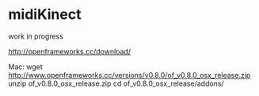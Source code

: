midiKinect
==========

work in progress


http://openframeworks.cc/download/

Mac:
wget http://www.openframeworks.cc/versions/v0.8.0/of_v0.8.0_osx_release.zip
unzip of_v0.8.0_osx_release.zip
cd of_v0.8.0_osx_release/addons/
